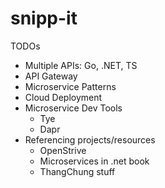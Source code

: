 # snipp-it

TODOs
- Multiple APIs: Go, .NET, TS
- API Gateway
- Microservice Patterns
- Cloud Deployment
- Microservice Dev Tools
    - Tye
    - Dapr
- Referencing projects/resources
    - OpenStrive
    - Microservices in .net book
    - ThangChung stuff
